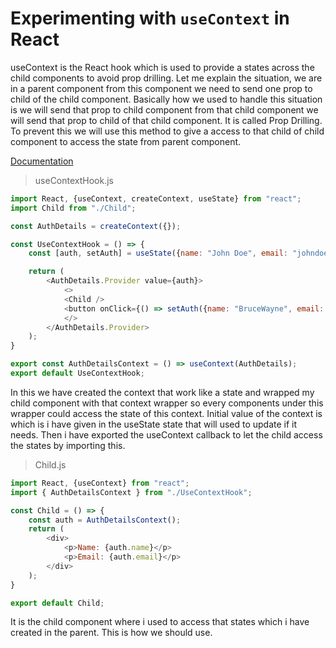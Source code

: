 # Experimenting with `useContext` in React

useContext is the React hook which is used to provide a states across the child components to avoid prop drilling. Let me explain the situation, we are in a parent component from this component we need to send one prop to child of the child component. Basically how we used to handle this situation is we will send that prop to child component from that child component we will send that prop to child of that child component. It is called Prop Drilling. To prevent this we will use this method to give a access to that child of child component to access the state from parent component.

[Documentation](https://react.dev/reference/react/useContext)

> useContextHook.js

```javascript
import React, {useContext, createContext, useState} from "react";
import Child from "./Child";

const AuthDetails = createContext({});

const UseContextHook = () => {
    const [auth, setAuth] = useState({name: "John Doe", email: "johndoe@gmail.com"});

    return (
        <AuthDetails.Provider value={auth}>
            <>
            <Child />
            <button onClick={() => setAuth({name: "BruceWayne", email: "brucewayne@waynelimited.com"})}>Update</button>
            </>
        </AuthDetails.Provider>
    );
}

export const AuthDetailsContext = () => useContext(AuthDetails);
export default UseContextHook;
```

In this we have created the context that work like a state and wrapped my child component with that context wrapper so every components under this wrapper could access the state of this context. Initial value of the context is which is i have given in the useState state that will used to update if it needs. Then i have exported the useContext callback to let the child access the states by importing this.

> Child.js

```javascript
import React, {useContext} from "react";
import { AuthDetailsContext } from "./UseContextHook";

const Child = () => {
    const auth = AuthDetailsContext();
    return (
        <div>
            <p>Name: {auth.name}</p>
            <p>Email: {auth.email}</p>
        </div>
    );
}

export default Child;
```

It is the child component where i used to access that states which i have created in the parent. This is how we should use.
